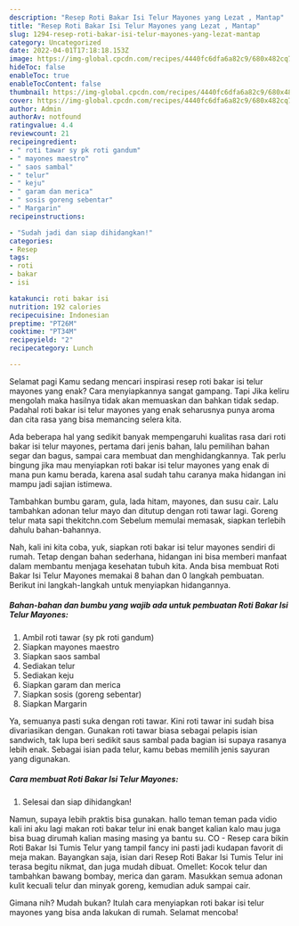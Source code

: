 ```yaml
---
description: "Resep Roti Bakar Isi Telur Mayones yang Lezat , Mantap"
title: "Resep Roti Bakar Isi Telur Mayones yang Lezat , Mantap"
slug: 1294-resep-roti-bakar-isi-telur-mayones-yang-lezat-mantap
category: Uncategorized
date: 2022-04-01T17:18:18.153Z
image: https://img-global.cpcdn.com/recipes/4440fc6dfa6a82c9/680x482cq70/roti-bakar-isi-telur-mayones-foto-resep-utama.jpg
hideToc: false
enableToc: true
enableTocContent: false
thumbnail: https://img-global.cpcdn.com/recipes/4440fc6dfa6a82c9/680x482cq70/roti-bakar-isi-telur-mayones-foto-resep-utama.jpg
cover: https://img-global.cpcdn.com/recipes/4440fc6dfa6a82c9/680x482cq70/roti-bakar-isi-telur-mayones-foto-resep-utama.jpg
author: Admin
authorAv: notfound
ratingvalue: 4.4
reviewcount: 21
recipeingredient:
- " roti tawar sy pk roti gandum"
- " mayones maestro"
- " saos sambal"
- " telur"
- " keju"
- " garam dan merica"
- " sosis goreng sebentar"
- " Margarin"
recipeinstructions:

- "Sudah jadi dan siap dihidangkan!"
categories:
- Resep
tags:
- roti
- bakar
- isi

katakunci: roti bakar isi 
nutrition: 192 calories
recipecuisine: Indonesian
preptime: "PT26M"
cooktime: "PT34M"
recipeyield: "2"
recipecategory: Lunch

---
```



Selamat pagi Kamu sedang mencari inspirasi resep roti bakar isi telur mayones yang enak? Cara menyiapkannya sangat gampang. Tapi Jika keliru mengolah maka hasilnya tidak akan memuaskan dan bahkan tidak sedap. Padahal roti bakar isi telur mayones yang enak seharusnya punya aroma dan cita rasa yang bisa memancing selera kita.


Ada beberapa hal yang sedikit banyak mempengaruhi kualitas rasa dari roti bakar isi telur mayones, pertama dari jenis bahan, lalu pemilihan bahan segar dan bagus, sampai cara membuat dan menghidangkannya. Tak perlu bingung jika mau menyiapkan roti bakar isi telur mayones yang enak di mana pun kamu berada, karena asal sudah tahu caranya maka hidangan ini mampu jadi sajian istimewa.

Tambahkan bumbu garam, gula, lada hitam, mayones, dan susu cair. Lalu tambahkan adonan telur mayo dan ditutup dengan roti tawar lagi. Goreng telur mata sapi thekitchn.com Sebelum memulai memasak, siapkan terlebih dahulu bahan-bahannya.


Nah, kali ini kita coba, yuk, siapkan roti bakar isi telur mayones sendiri di rumah. Tetap dengan bahan sederhana, hidangan ini bisa memberi manfaat dalam membantu menjaga kesehatan tubuh kita. Anda bisa membuat Roti Bakar Isi Telur Mayones memakai 8 bahan dan 0 langkah pembuatan. Berikut ini langkah-langkah untuk menyiapkan hidangannya.

<!--inarticleads1-->

##### Bahan-bahan dan bumbu yang wajib ada untuk pembuatan Roti Bakar Isi Telur Mayones:

1. Ambil  roti tawar (sy pk roti gandum)
1. Siapkan  mayones maestro
1. Siapkan  saos sambal
1. Sediakan  telur
1. Sediakan  keju
1. Siapkan  garam dan merica
1. Siapkan  sosis (goreng sebentar)
1. Siapkan  Margarin


Ya, semuanya pasti suka dengan roti tawar. Kini roti tawar ini sudah bisa divariasikan dengan. Gunakan roti tawar biasa sebagai pelapis isian sandwich, tak lupa beri sedikit saus sambal pada bagian isi supaya rasanya lebih enak. Sebagai isian pada telur, kamu bebas memilih jenis sayuran yang digunakan. 

<!--inarticleads2-->

##### Cara membuat Roti Bakar Isi Telur Mayones:


1. Selesai dan siap dihidangkan!

Namun, supaya lebih praktis bisa gunakan. hallo teman teman pada vidio kali ini aku lagi makan roti bakar telur ini enak banget kalian kalo mau juga bisa buag dirumah kalian masing masing ya bantu su. CO - Resep cara bikin Roti Bakar Isi Tumis Telur yang tampil fancy ini pasti jadi kudapan favorit di meja makan. Bayangkan saja, isian dari Resep Roti Bakar Isi Tumis Telur ini terasa begitu nikmat, dan juga mudah dibuat. Omellet: Kocok telur dan tambahkan bawang bombay, merica dan garam. Masukkan semua adonan kulit kecuali telur dan minyak goreng, kemudian aduk sampai cair. 

Gimana nih? Mudah bukan? Itulah cara menyiapkan roti bakar isi telur mayones yang bisa anda lakukan di rumah. Selamat mencoba!
